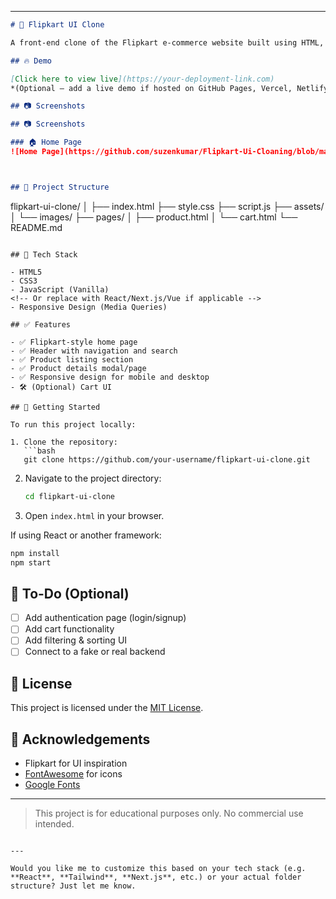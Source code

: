 

---

```markdown
# 🛒 Flipkart UI Clone

A front-end clone of the Flipkart e-commerce website built using HTML, CSS, and JavaScript (or React, depending on your tech stack). This project focuses on replicating the user interface and layout of Flipkart for educational and practice purposes.

## 🔥 Demo

[Click here to view live](https://your-deployment-link.com)  
*(Optional — add a live demo if hosted on GitHub Pages, Vercel, Netlify, etc.)*

## 📷 Screenshots

## 📷 Screenshots

### 🏠 Home Page  
![Home Page](https://github.com/suzenkumar/Flipkart-Ui-Cloaning/blob/main/Screenshot%202025-10-02%20214802.png)



## 📁 Project Structure

```

flipkart-ui-clone/
│
├── index.html
├── style.css
├── script.js
├── assets/
│   └── images/
├── pages/
│   ├── product.html
│   └── cart.html
└── README.md

````

## 🧰 Tech Stack

- HTML5
- CSS3
- JavaScript (Vanilla)  
<!-- Or replace with React/Next.js/Vue if applicable -->
- Responsive Design (Media Queries)

## ✅ Features

- ✅ Flipkart-style home page
- ✅ Header with navigation and search
- ✅ Product listing section
- ✅ Product details modal/page
- ✅ Responsive design for mobile and desktop
- 🛠️ (Optional) Cart UI

## 🚀 Getting Started

To run this project locally:

1. Clone the repository:
   ```bash
   git clone https://github.com/your-username/flipkart-ui-clone.git
````

2. Navigate to the project directory:

   ```bash
   cd flipkart-ui-clone
   ```
3. Open `index.html` in your browser.

If using React or another framework:

```bash
npm install
npm start
```

## 📌 To-Do (Optional)

* [ ] Add authentication page (login/signup)
* [ ] Add cart functionality
* [ ] Add filtering & sorting UI
* [ ] Connect to a fake or real backend

## 📄 License

This project is licensed under the [MIT License](LICENSE).

## 🙌 Acknowledgements

* Flipkart for UI inspiration
* [FontAwesome](https://fontawesome.com/) for icons
* [Google Fonts](https://fonts.google.com/)

---

> This project is for educational purposes only. No commercial use intended.

```

---

Would you like me to customize this based on your tech stack (e.g. **React**, **Tailwind**, **Next.js**, etc.) or your actual folder structure? Just let me know.
```
